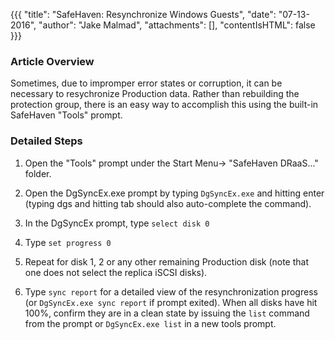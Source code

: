 {{{
  "title": "SafeHaven: Resynchronize Windows Guests",
  "date": "07-13-2016",
  "author": "Jake Malmad",
  "attachments": [],
  "contentIsHTML": false
}}}

### Article Overview
Sometimes, due to impromper error states or corruption, it can be necessary to resychronize Production data. Rather than rebuilding the protection group, there is an easy way to accomplish this using the built-in SafeHaven "Tools" prompt.

### Detailed Steps

1. Open the "Tools" prompt under the Start Menu-> "SafeHaven DRaaS..." folder.

2. Open the DgSyncEx.exe prompt by typing `DgSyncEx.exe` and hitting enter (typing dgs and hitting tab should also auto-complete the command).

3. In the DgSyncEx prompt, type `select disk 0`

4. Type `set progress 0`

5. Repeat for disk 1, 2 or any other remaining Production disk (note that one does not select the replica iSCSI disks).

6. Type `sync report` for a detailed view of the resynchronization progress (or `DgSyncEx.exe sync report` if prompt exited). When all disks have hit 100%, confirm they are in a clean state by issuing the `list` command from the prompt or `DgSyncEx.exe list` in a new tools prompt.
